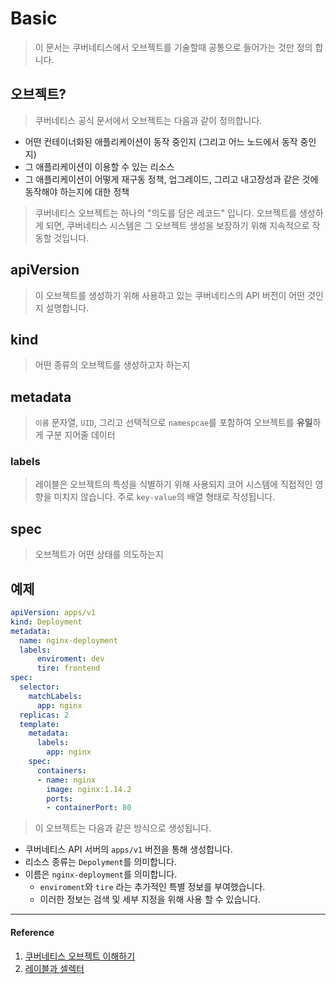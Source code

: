 # Basic

> 이 문서는 쿠버네티스에서 오브젝트를 기술할때 공통으로 들어가는 것만 정의 합니다.

## 오브젝트?

> 쿠버네티스 공식 문서에서 오브젝트는 다음과 같이 정의합니다.

- 어떤 컨테이너화된 애플리케이션이 동작 중인지 (그리고 어느 노드에서 동작 중인지)
- 그 애플리케이션이 이용할 수 있는 리소스
- 그 애플리케이션이 어떻게 재구동 정책, 업그레이드, 그리고 내고장성과 같은 것에 동작해야 하는지에 대한 정책 

> 쿠버네티스 오브젝트는 하나의 "의도를 담은 레코드" 입니다.
> 오브젝트를 생성하게 되면, 쿠버네티스 시스템은 그 오브젝트 생성을 보장하기 위해 지속적으로 작동할 것입니다.


## apiVersion

> 이 오브젝트를 생성하기 위해 사용하고 있는 쿠버네티스의 API 버전이 어떤 것인지 설명합니다.

## kind

> 어떤 종류의 오브젝트를 생성하고자 하는지
## metadata

> `이름` 문자열, `UID`, 그리고 선택적으로 `namespcae`를 포함하여 오브젝트를 **유일**하게 구분 지어줄 데이터

### labels

> 레이블은 오브젝트의 특성을 식별하기 위해 사용되지 코어 시스템에 직접적인 영향을 미치지 않습니다. 주로 `key-value`의 배열 형태로 작성됩니다.
## spec

> 오브젝트가 어떤 상태를 의도하는지

## 예제

```yaml
apiVersion: apps/v1
kind: Deployment
metadata:
  name: nginx-deployment
  labels:
	  enviroment: dev
	  tire: frontend
spec:
  selector:
    matchLabels:
      app: nginx
  replicas: 2
  template:
    metadata:
      labels:
        app: nginx
    spec:
      containers:
      - name: nginx
        image: nginx:1.14.2
        ports:
        - containerPort: 80
```

> 이 오브젝트는 다음과 같은 방식으로 생성됩니다.

- 쿠버네티스 API 서버의 `apps/v1` 버전을 통해 생성합니다.
- 리소스 종류는 `Depolyment`를 의미합니다.
- 이름은 `nginx-deployment`를 의미합니다.
	- `enviroment`와 `tire` 라는 추가적인 특별 정보를 부여했습니다.
	- 이러한 정보는 검색 및 세부 지정을 위해 사용 할 수 있습니다.
---

#### Reference
1. [쿠버네티스 오브젝트 이해하기](https://kubernetes.io/ko/docs/concepts/overview/working-with-objects/kubernetes-objects/)
2. [레이블과 셀렉터](https://kubernetes.io/ko/docs/concepts/overview/working-with-objects/labels/)